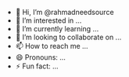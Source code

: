 - 👋 Hi, I’m @rahmadneedsource
- 👀 I’m interested in ...
- 🌱 I’m currently learning ...
- 💞️ I’m looking to collaborate on ...
- 📫 How to reach me ...
- 😄 Pronouns: ...
- ⚡ Fun fact: ...

<!---
rahmadneedsource/rahmadneedsource is a ✨ special ✨ repository because its `README.md` (this file) appears on your GitHub profile.
You can click the Preview link to take a look at your changes.
--->
